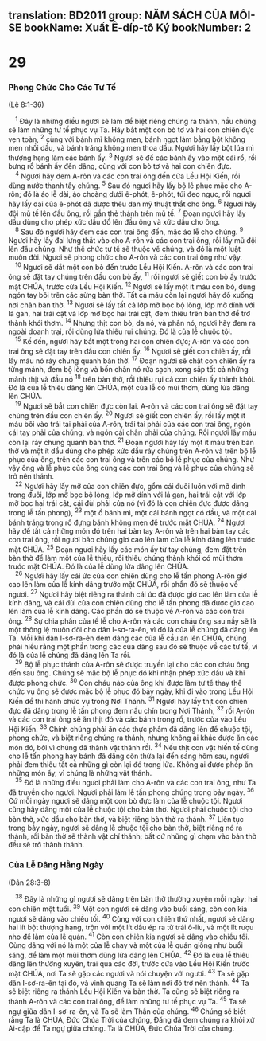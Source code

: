 translation: BD2011
group: NĂM SÁCH CỦA MÔI-SE
bookName: Xuất Ê-díp-tô Ký 
bookNumber: 2
-------

<div class="title"><h1>29</h1><h3>Phong Chức Cho Các Tư Tế</h3><p>(Lê 8:1-36)</p></div>
<span class="verse xu_29_1"> <sup>1</sup> Ðây là những điều ngươi sẽ làm để biệt riêng chúng ra thánh, hầu chúng sẽ làm những tư tế phục vụ Ta. Hãy bắt một con bò tơ và hai con chiên đực vẹn toàn, </span>
<span class="verse xu_29_2"><sup>2</sup> cùng với bánh mì không men, bánh ngọt làm bằng bột không men nhồi dầu, và bánh tráng không men thoa dầu. Ngươi hãy lấy bột lúa mì thượng hạng làm các bánh ấy. </span>
<span class="verse xu_29_3"><sup>3</sup> Ngươi sẽ để các bánh ấy vào một cái rổ, rồi bưng rổ bánh ấy đến dâng, cùng với con bò tơ và hai con chiên đực.<br/></span>
<span class="verse xu_29_4"> <sup>4</sup> Ngươi hãy đem A-rôn và các con trai ông đến cửa Lều Hội Kiến, rồi dùng nước thanh tẩy chúng. </span>
<span class="verse xu_29_5"><sup>5</sup> Sau đó ngươi hãy lấy bộ lễ phục mặc cho A-rôn; đó là áo lễ dài, áo choàng dưới ê-phót, ê-phót, túi đeo ngực, rồi ngươi hãy lấy đai của ê-phót đã được thêu đan mỹ thuật thắt cho ông. </span>
<span class="verse xu_29_6"><sup>6</sup> Ngươi hãy đội mũ tế lên đầu ông, rồi gắn thẻ thánh trên mũ tế. </span>
<span class="verse xu_29_7"><sup>7</sup> Ðoạn ngươi hãy lấy dầu dùng cho phép xức dầu đổ lên đầu ông và xức dầu cho ông.<br/></span>
<span class="verse xu_29_8"> <sup>8</sup> Sau đó ngươi hãy đem các con trai ông đến, mặc áo lễ cho chúng. </span>
<span class="verse xu_29_9"><sup>9</sup> Ngươi hãy lấy đai lưng thắt vào cho A-rôn và các con trai ông, rồi lấy mũ đội lên đầu chúng. Như thế chức tư tế sẽ thuộc về chúng, và đó là một luật muôn đời. Ngươi sẽ phong chức cho A-rôn và các con trai ông như vậy.<br/></span>
<span class="verse xu_29_10"> <sup>10</sup> Ngươi sẽ dắt một con bò đến trước Lều Hội Kiến. A-rôn và các con trai ông sẽ đặt tay chúng trên đầu con bò ấy, </span>
<span class="verse xu_29_11"><sup>11</sup> rồi ngươi sẽ giết con bò ấy trước mặt CHÚA, trước cửa Lều Hội Kiến. </span>
<span class="verse xu_29_12"><sup>12</sup> Ngươi sẽ lấy một ít máu con bò, dùng ngón tay bôi trên các sừng bàn thờ. Tất cả máu còn lại ngươi hãy đổ xuống nơi chân bàn thờ. </span>
<span class="verse xu_29_13"><sup>13</sup> Ngươi sẽ lấy tất cả lớp mỡ bọc bộ lòng, lớp mỡ dính với lá gan, hai trái cật và lớp mỡ bọc hai trái cật, đem thiêu trên bàn thờ để trở thành khói thơm. </span>
<span class="verse xu_29_14"><sup>14</sup> Nhưng thịt con bò, da nó, và phân nó, ngươi hãy đem ra ngoài doanh trại, rồi dùng lửa thiêu rụi chúng. Ðó là của lễ chuộc tội.<br/></span>
<span class="verse xu_29_15"> <sup>15</sup> Kế đến, ngươi hãy bắt một trong hai con chiên đực; A-rôn và các con trai ông sẽ đặt tay trên đầu con chiên ấy. </span>
<span class="verse xu_29_16"><sup>16</sup> Ngươi sẽ giết con chiên ấy, rồi lấy máu nó rảy chung quanh bàn thờ. </span>
<span class="verse xu_29_17"><sup>17</sup> Ðoạn ngươi sẽ chặt con chiên ấy ra từng mảnh, đem bộ lòng và bốn chân nó rửa sạch, xong sắp tất cả những mảnh thịt và đầu nó </span>
<span class="verse xu_29_18"><sup>18</sup> trên bàn thờ, rồi thiêu rụi cả con chiên ấy thành khói. Ðó là của lễ thiêu dâng lên CHÚA, một của lễ có mùi thơm, dùng lửa dâng lên CHÚA.<br/></span>
<span class="verse xu_29_19"> <sup>19</sup> Ngươi sẽ bắt con chiên đực còn lại. A-rôn và các con trai ông sẽ đặt tay chúng trên đầu con chiên ấy. </span>
<span class="verse xu_29_20"><sup>20</sup> Ngươi sẽ giết con chiên ấy, rồi lấy một ít máu bôi vào trái tai phải của A-rôn, trái tai phải của các con trai ông, ngón cái tay phải của chúng, và ngón cái chân phải của chúng. Rồi ngươi lấy máu còn lại rảy chung quanh bàn thờ. </span>
<span class="verse xu_29_21"><sup>21</sup> Ðoạn ngươi hãy lấy một ít máu trên bàn thờ và một ít dầu dùng cho phép xức dầu rảy chúng trên A-rôn và trên bộ lễ phục của ông, trên các con trai ông và trên các bộ lễ phục của chúng. Như vậy ông và lễ phục của ông cùng các con trai ông và lễ phục của chúng sẽ trở nên thánh.<br/></span>
<span class="verse xu_29_22"> <sup>22</sup> Ngươi hãy lấy mỡ của con chiên đực, gồm cái đuôi luôn với mỡ dính trong đuôi, lớp mỡ bọc bộ lòng, lớp mỡ dính với lá gan, hai trái cật với lớp mỡ bọc hai trái cật, cái đùi phải của nó (vì đó là con chiên đực được dâng trong lễ tấn phong), </span>
<span class="verse xu_29_23"><sup>23</sup> một ổ bánh mì, một cái bánh ngọt có dầu, và một cái bánh tráng trong rổ đựng bánh không men để trước mặt CHÚA. </span>
<span class="verse xu_29_24"><sup>24</sup> Ngươi hãy để tất cả những món đó trên hai bàn tay A-rôn và trên hai bàn tay các con trai ông, rồi ngươi bảo chúng giơ cao lên làm của lễ kính dâng lên trước mặt CHÚA. </span>
<span class="verse xu_29_25"><sup>25</sup> Ðoạn ngươi hãy lấy các món ấy từ tay chúng, đem đặt trên bàn thờ để làm một của lễ thiêu, rồi thiêu chúng thành khói có mùi thơm trước mặt CHÚA. Ðó là của lễ dùng lửa dâng lên CHÚA.<br/></span>
<span class="verse xu_29_26"> <sup>26</sup> Ngươi hãy lấy cái ức của con chiên dùng cho lễ tấn phong A-rôn giơ cao lên làm của lễ kính dâng trước mặt CHÚA, rồi phần đó sẽ thuộc về ngươi. </span>
<span class="verse xu_29_27"><sup>27</sup> Ngươi hãy biệt riêng ra thánh cái ức đã được giơ cao lên làm của lễ kính dâng, và cái đùi của con chiên dùng cho lễ tấn phong đã được giơ cao lên làm của lễ kính dâng. Các phần đó sẽ thuộc về A-rôn và các con trai ông. </span>
<span class="verse xu_29_28"><sup>28</sup> Sự chia phần của tế lễ cho A-rôn và các con cháu ông sau nầy sẽ là một thông lệ muôn đời cho dân I-sơ-ra-ên, vì đó là của lễ chúng đã dâng lên Ta. Mỗi khi dân I-sơ-ra-ên đem dâng các của lễ cầu an lên CHÚA, chúng phải hiểu rằng một phần trong các của dâng sau đó sẽ thuộc về các tư tế, vì đó là của lễ chúng đã dâng lên Ta rồi.<br/></span>
<span class="verse xu_29_29"> <sup>29</sup> Bộ lễ phục thánh của A-rôn sẽ được truyền lại cho các con cháu ông đến sau ông. Chúng sẽ mặc bộ lễ phục đó khi nhận phép xức dầu và khi được phong chức. </span>
<span class="verse xu_29_30"><sup>30</sup> Con cháu nào của ông khi được làm tư tế thay thế chức vụ ông sẽ được mặc bộ lễ phục đó bảy ngày, khi đi vào trong Lều Hội Kiến để thi hành chức vụ trong Nơi Thánh. </span>
<span class="verse xu_29_31"><sup>31</sup> Ngươi hãy lấy thịt con chiên đực đã dâng trong lễ tấn phong đem nấu chín trong Nơi Thánh, </span>
<span class="verse xu_29_32"><sup>32</sup> rồi A-rôn và các con trai ông sẽ ăn thịt đó và các bánh trong rổ, trước cửa vào Lều Hội Kiến. </span>
<span class="verse xu_29_33"><sup>33</sup> Chính chúng phải ăn các thực phẩm đã dâng lên để chuộc tội, phong chức, và biệt riêng chúng ra thánh, nhưng không ai khác được ăn các món đó, bởi vì chúng đã thành vật thánh rồi. </span>
<span class="verse xu_29_34"><sup>34</sup> Nếu thịt con vật hiến tế dùng cho lễ tấn phong hay bánh đã dâng còn thừa lại đến sáng hôm sau, ngươi phải đem thiêu tất cả những gì còn lại đó trong lửa. Không ai được phép ăn những món ấy, vì chúng là những vật thánh.<br/></span>
<span class="verse xu_29_35"> <sup>35</sup> Ðó là những điều ngươi phải làm cho A-rôn và các con trai ông, như Ta đã truyền cho ngươi. Ngươi phải làm lễ tấn phong chúng trong bảy ngày. </span>
<span class="verse xu_29_36"><sup>36</sup> Cứ mỗi ngày ngươi sẽ dâng một con bò đực làm của lễ chuộc tội. Ngươi cũng hãy dâng một của lễ chuộc tội cho bàn thờ. Ngươi phải chuộc tội cho bàn thờ, xức dầu cho bàn thờ, và biệt riêng bàn thờ ra thánh. </span>
<span class="verse xu_29_37"><sup>37</sup> Liên tục trong bảy ngày, ngươi sẽ dâng lễ chuộc tội cho bàn thờ, biệt riêng nó ra thánh, rồi bàn thờ sẽ thành vật chí thánh; bất cứ những gì chạm vào bàn thờ đều sẽ trở thành thánh.<br/></span>
<div class="title"><h3>Của Lễ Dâng Hằng Ngày</h3><p>(Dân 28:3-8)</p></div>
<span class="verse xu_29_38"> <sup>38</sup> Ðây là những gì ngươi sẽ dâng trên bàn thờ thường xuyên mỗi ngày: hai con chiên một tuổi. </span>
<span class="verse xu_29_39"><sup>39</sup> Một con ngươi sẽ dâng vào buổi sáng, còn con kia ngươi sẽ dâng vào chiều tối. </span>
<span class="verse xu_29_40"><sup>40</sup> Cùng với con chiên thứ nhất, ngươi sẽ dâng hai lít bột thượng hạng, trộn với một lít dầu ép ra từ trái ô-liu, và một lít rượu nho để làm của lễ quán. </span>
<span class="verse xu_29_41"><sup>41</sup> Còn con chiên kia ngươi sẽ dâng vào chiều tối. Cùng dâng với nó là một của lễ chay và một của lễ quán giống như buổi sáng, để làm một mùi thơm dùng lửa dâng lên CHÚA. </span>
<span class="verse xu_29_42"><sup>42</sup> Ðó là của lễ thiêu dâng lên thường xuyên, trải qua các đời, trước cửa vào Lều Hội Kiến trước mặt CHÚA, nơi Ta sẽ gặp các ngươi và nói chuyện với ngươi. </span>
<span class="verse xu_29_43"><sup>43</sup> Ta sẽ gặp dân I-sơ-ra-ên tại đó, và vinh quang Ta sẽ làm nơi đó trở nên thánh. </span>
<span class="verse xu_29_44"><sup>44</sup> Ta sẽ biệt riêng ra thánh Lều Hội Kiến và bàn thờ. Ta cũng sẽ biệt riêng ra thánh A-rôn và các con trai ông, để làm những tư tế phục vụ Ta. </span>
<span class="verse xu_29_45"><sup>45</sup> Ta sẽ ngự giữa dân I-sơ-ra-ên, và Ta sẽ làm Thần của chúng. </span>
<span class="verse xu_29_46"><sup>46</sup> Chúng sẽ biết rằng Ta là CHÚA, Ðức Chúa Trời của chúng, Ðấng đã đem chúng ra khỏi xứ Ai-cập để Ta ngự giữa chúng. Ta là CHÚA, Ðức Chúa Trời của chúng.<br/></span>
